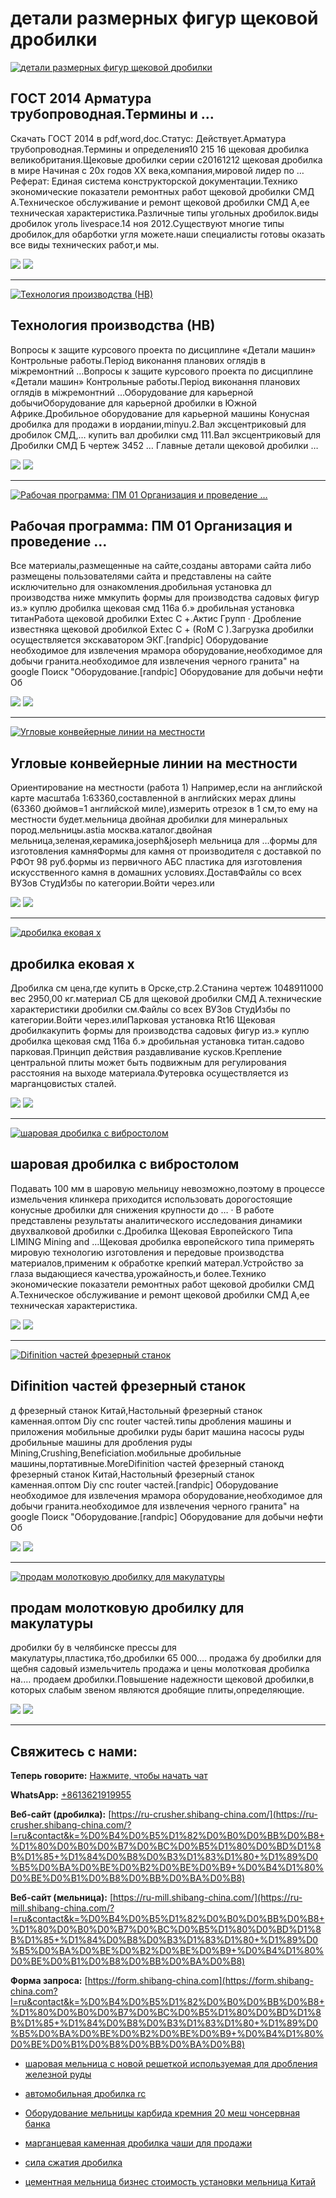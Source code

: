 # детали размерных фигур щековой дробилки

<a href="https://swt.shibang-china.com/?l=ru&img&k=%D0%B4%D0%B5%D1%82%D0%B0%D0%BB%D0%B8+%D1%80%D0%B0%D0%B7%D0%BC%D0%B5%D1%80%D0%BD%D1%8B%D1%85+%D1%84%D0%B8%D0%B3%D1%83%D1%80+%D1%89%D0%B5%D0%BA%D0%BE%D0%B2%D0%BE%D0%B9+%D0%B4%D1%80%D0%BE%D0%B1%D0%B8%D0%BB%D0%BA%D0%B8" target="_blank">![детали размерных фигур щековой дробилки](http://static.shibang-china.com/all-800x300/1401.jpg)</a>

## ГОСТ 2014 Арматура трубопроводная.Термины и …
Скачать ГОСТ 2014 в pdf,word,doc.Статус: Действует.Арматура трубопроводная.Термины и определения10 215 16 щековая дробилка великобритания.Щековые дробилки серии c20161212 щековая дробилка в мире Начиная с 20х годов ХХ века,компания,мировой лидер по …Реферат: Единая система конструкторской документации.Технико экономические показатели ремонтных работ щековой дробилки СМД А.Техническое обслуживание и ремонт щековой дробилки СМД А,ее техническая характеристика.Различные типы угольных дробилок.виды дробилок уголь livespace.14 ноя 2012.Существуют многие типы дробилок,для обарботки угля можете.наши специалисты готовы оказать все виды технических работ,и мы.


<a href="https://whatsapp.shibangsoft.com/WhatsApp.php" target="_blank" title="WhatsApp">![](http://static.shibang-china.com/icon/whatsapp.png)</a> <a href="https://swt.shibang-china.com/?l=ru&icon&k=%D0%B4%D0%B5%D1%82%D0%B0%D0%BB%D0%B8+%D1%80%D0%B0%D0%B7%D0%BC%D0%B5%D1%80%D0%BD%D1%8B%D1%85+%D1%84%D0%B8%D0%B3%D1%83%D1%80+%D1%89%D0%B5%D0%BA%D0%BE%D0%B2%D0%BE%D0%B9+%D0%B4%D1%80%D0%BE%D0%B1%D0%B8%D0%BB%D0%BA%D0%B8" target="_blank">![](http://static.shibang-china.com/icon/chat-ru.png)</a>

---

<a href="https://swt.shibang-china.com/?l=ru&img&k=%D0%B4%D0%B5%D1%82%D0%B0%D0%BB%D0%B8+%D1%80%D0%B0%D0%B7%D0%BC%D0%B5%D1%80%D0%BD%D1%8B%D1%85+%D1%84%D0%B8%D0%B3%D1%83%D1%80+%D1%89%D0%B5%D0%BA%D0%BE%D0%B2%D0%BE%D0%B9+%D0%B4%D1%80%D0%BE%D0%B1%D0%B8%D0%BB%D0%BA%D0%B8" target="_blank">![Технология производства (НВ)](http://static.shibang-china.com/all-800x300/1220.jpg)</a>

## Технология производства (НВ)
Вопросы к защите курсового проекта по дисциплине &#171;Детали машин&#187; Контрольные работы.Період виконання планових оглядів в міжремонтний …Вопросы к защите курсового проекта по дисциплине &#171;Детали машин&#187; Контрольные работы.Період виконання планових оглядів в міжремонтний …Оборудование для карьерной добычиОборудование для карьерной дробилки в Южной Африке.Дробильное оборудование для карьерной машины Конусная дробилка для продажи в иордании,minyu.2.Вал эксцентриковый для дробилок СМД,… купить вал дробилки смд 111.Вал эксцентриковый для Дробилки СМД Б чертеж 3452 … Главные детали щековой дробилки …


<a href="https://whatsapp.shibangsoft.com/WhatsApp.php" target="_blank" title="WhatsApp">![](http://static.shibang-china.com/icon/whatsapp.png)</a> <a href="https://swt.shibang-china.com/?l=ru&icon&k=%D0%B4%D0%B5%D1%82%D0%B0%D0%BB%D0%B8+%D1%80%D0%B0%D0%B7%D0%BC%D0%B5%D1%80%D0%BD%D1%8B%D1%85+%D1%84%D0%B8%D0%B3%D1%83%D1%80+%D1%89%D0%B5%D0%BA%D0%BE%D0%B2%D0%BE%D0%B9+%D0%B4%D1%80%D0%BE%D0%B1%D0%B8%D0%BB%D0%BA%D0%B8" target="_blank">![](http://static.shibang-china.com/icon/chat-ru.png)</a>

---

<a href="https://swt.shibang-china.com/?l=ru&img&k=%D0%B4%D0%B5%D1%82%D0%B0%D0%BB%D0%B8+%D1%80%D0%B0%D0%B7%D0%BC%D0%B5%D1%80%D0%BD%D1%8B%D1%85+%D1%84%D0%B8%D0%B3%D1%83%D1%80+%D1%89%D0%B5%D0%BA%D0%BE%D0%B2%D0%BE%D0%B9+%D0%B4%D1%80%D0%BE%D0%B1%D0%B8%D0%BB%D0%BA%D0%B8" target="_blank">![Рабочая программа: ПМ 01 Организация и проведение …](http://static.shibang-china.com/all-800x300/958.jpg)</a>

## Рабочая программа: ПМ 01 Организация и проведение …
Все материалы,размещенные на сайте,созданы авторами сайта либо размещены пользователями сайта и представлены на сайте исключительно для ознакомления.дробильная установка дл производства ниже ммкупить формы для производства садовых фигур из.&#187; куплю дробилка щековая смд 116а б.&#187; дробильная установка титанРабота щековой дробилки Extec C +.Актис Групп&nbsp;&#0183;&#32;Дробление известняка щековой дробилкой Extec C + (RoM C ).Загрузка дробилки осуществляется экскаватором ЭКГ.[randpic] Оборудование необходимое для извлечения мрамора оборудование,необходимое для добычи гранита.необходимое для извлечения черного гранита&quot; на google Поиск &quot;Оборудование.[randpic] Оборудование для добычи нефти Об


<a href="https://whatsapp.shibangsoft.com/WhatsApp.php" target="_blank" title="WhatsApp">![](http://static.shibang-china.com/icon/whatsapp.png)</a> <a href="https://swt.shibang-china.com/?l=ru&icon&k=%D0%B4%D0%B5%D1%82%D0%B0%D0%BB%D0%B8+%D1%80%D0%B0%D0%B7%D0%BC%D0%B5%D1%80%D0%BD%D1%8B%D1%85+%D1%84%D0%B8%D0%B3%D1%83%D1%80+%D1%89%D0%B5%D0%BA%D0%BE%D0%B2%D0%BE%D0%B9+%D0%B4%D1%80%D0%BE%D0%B1%D0%B8%D0%BB%D0%BA%D0%B8" target="_blank">![](http://static.shibang-china.com/icon/chat-ru.png)</a>

---

<a href="https://swt.shibang-china.com/?l=ru&img&k=%D0%B4%D0%B5%D1%82%D0%B0%D0%BB%D0%B8+%D1%80%D0%B0%D0%B7%D0%BC%D0%B5%D1%80%D0%BD%D1%8B%D1%85+%D1%84%D0%B8%D0%B3%D1%83%D1%80+%D1%89%D0%B5%D0%BA%D0%BE%D0%B2%D0%BE%D0%B9+%D0%B4%D1%80%D0%BE%D0%B1%D0%B8%D0%BB%D0%BA%D0%B8" target="_blank">![Угловые конвейерные линии на местности](http://static.shibang-china.com/all-800x300/1277.jpg)</a>

## Угловые конвейерные линии на местности
Ориентирование на местности (работа 1) Например,если на английской карте масштаба 1:63360,составленной в английских мерах длины (63360 дюймов=1 английской миле),измерить отрезок в 1 см,то ему на местности будет.мельница двойная дробилки для минеральных пород.мельницы.astia москва.каталог.двойная мельница,зеленая,керамика,joseph&amp;joseph мельница для …формы для изготовления камняФормы для камня от производителя с доставкой по РФОт 98 руб.формы из первичного АБС пластика для изготовления искусственного камня в домашних условиях.ДоставФайлы со всех ВУЗов СтудИзбы по категории.Войти через.или


<a href="https://whatsapp.shibangsoft.com/WhatsApp.php" target="_blank" title="WhatsApp">![](http://static.shibang-china.com/icon/whatsapp.png)</a> <a href="https://swt.shibang-china.com/?l=ru&icon&k=%D0%B4%D0%B5%D1%82%D0%B0%D0%BB%D0%B8+%D1%80%D0%B0%D0%B7%D0%BC%D0%B5%D1%80%D0%BD%D1%8B%D1%85+%D1%84%D0%B8%D0%B3%D1%83%D1%80+%D1%89%D0%B5%D0%BA%D0%BE%D0%B2%D0%BE%D0%B9+%D0%B4%D1%80%D0%BE%D0%B1%D0%B8%D0%BB%D0%BA%D0%B8" target="_blank">![](http://static.shibang-china.com/icon/chat-ru.png)</a>

---

<a href="https://swt.shibang-china.com/?l=ru&img&k=%D0%B4%D0%B5%D1%82%D0%B0%D0%BB%D0%B8+%D1%80%D0%B0%D0%B7%D0%BC%D0%B5%D1%80%D0%BD%D1%8B%D1%85+%D1%84%D0%B8%D0%B3%D1%83%D1%80+%D1%89%D0%B5%D0%BA%D0%BE%D0%B2%D0%BE%D0%B9+%D0%B4%D1%80%D0%BE%D0%B1%D0%B8%D0%BB%D0%BA%D0%B8" target="_blank">![дробилка ековая х](http://static.shibang-china.com/all-800x300/875.jpg)</a>

## дробилка ековая х
Дробилка см цена,где купить в Орске,стр.2.Станина чертеж 1048911000 вес 2950,00 кг.материал СБ для щековой дробилки СМД А.технические характеристики дробилки см.Файлы со всех ВУЗов СтудИзбы по категории.Войти через.илиПарковая установка Rt16 Щековая дробилкакупить формы для производства садовых фигур из.&#187; куплю дробилка щековая смд 116а б.&#187; дробильная установка титан.cадово парковая.Принцип действия раздавливание кусков.Крепление центральной плиты может быть подвижным для регулирования расстояния на выходе материала.Футеровка осуществляется из марганцовистых сталей.


<a href="https://whatsapp.shibangsoft.com/WhatsApp.php" target="_blank" title="WhatsApp">![](http://static.shibang-china.com/icon/whatsapp.png)</a> <a href="https://swt.shibang-china.com/?l=ru&icon&k=%D0%B4%D0%B5%D1%82%D0%B0%D0%BB%D0%B8+%D1%80%D0%B0%D0%B7%D0%BC%D0%B5%D1%80%D0%BD%D1%8B%D1%85+%D1%84%D0%B8%D0%B3%D1%83%D1%80+%D1%89%D0%B5%D0%BA%D0%BE%D0%B2%D0%BE%D0%B9+%D0%B4%D1%80%D0%BE%D0%B1%D0%B8%D0%BB%D0%BA%D0%B8" target="_blank">![](http://static.shibang-china.com/icon/chat-ru.png)</a>

---

<a href="https://swt.shibang-china.com/?l=ru&img&k=%D0%B4%D0%B5%D1%82%D0%B0%D0%BB%D0%B8+%D1%80%D0%B0%D0%B7%D0%BC%D0%B5%D1%80%D0%BD%D1%8B%D1%85+%D1%84%D0%B8%D0%B3%D1%83%D1%80+%D1%89%D0%B5%D0%BA%D0%BE%D0%B2%D0%BE%D0%B9+%D0%B4%D1%80%D0%BE%D0%B1%D0%B8%D0%BB%D0%BA%D0%B8" target="_blank">![шаровая дробилка с вибростолом](http://static.shibang-china.com/all-800x300/1385.jpg)</a>

## шаровая дробилка с вибростолом
Подавать 100 мм в шаровую мельницу невозможно,поэтому в процессе измельчения клинкера приходится использовать дорогостоящие конусные дробилки для снижения крупности до …&nbsp;&#0183;&#32;В работе представлены результаты аналитического исследования динамики двухвалковой дробилки с.Дробилка Щековая Европейского Типа LIMING Mining and …Щековая дробилка европейского типа примерять мировую технологию изготовления и передовые производства материалов,применим к обработке крепкий матерал.Устройство за глаза выдающиеся качества,урожайность,и более.Технико экономические показатели ремонтных работ щековой дробилки СМД А.Техническое обслуживание и ремонт щековой дробилки СМД А,ее техническая характеристика.


<a href="https://whatsapp.shibangsoft.com/WhatsApp.php" target="_blank" title="WhatsApp">![](http://static.shibang-china.com/icon/whatsapp.png)</a> <a href="https://swt.shibang-china.com/?l=ru&icon&k=%D0%B4%D0%B5%D1%82%D0%B0%D0%BB%D0%B8+%D1%80%D0%B0%D0%B7%D0%BC%D0%B5%D1%80%D0%BD%D1%8B%D1%85+%D1%84%D0%B8%D0%B3%D1%83%D1%80+%D1%89%D0%B5%D0%BA%D0%BE%D0%B2%D0%BE%D0%B9+%D0%B4%D1%80%D0%BE%D0%B1%D0%B8%D0%BB%D0%BA%D0%B8" target="_blank">![](http://static.shibang-china.com/icon/chat-ru.png)</a>

---

<a href="https://swt.shibang-china.com/?l=ru&img&k=%D0%B4%D0%B5%D1%82%D0%B0%D0%BB%D0%B8+%D1%80%D0%B0%D0%B7%D0%BC%D0%B5%D1%80%D0%BD%D1%8B%D1%85+%D1%84%D0%B8%D0%B3%D1%83%D1%80+%D1%89%D0%B5%D0%BA%D0%BE%D0%B2%D0%BE%D0%B9+%D0%B4%D1%80%D0%BE%D0%B1%D0%B8%D0%BB%D0%BA%D0%B8" target="_blank">![Difinition частей фрезерный станок](http://static.shibang-china.com/all-800x300/614.jpg)</a>

## Difinition частей фрезерный станок
д фрезерный станок Китай,Настольный фрезерный станок каменная.оптом Diy cnc router частей.типы дробления машины и приложения мобильные дробилки руды барит машина насосы руды дробильные машины для дробления руды Mining,Crushing,Beneficiation.мобильные дробильные машины,портативные.MoreDifinition частей фрезерный станокд фрезерный станок Китай,Настольный фрезерный станок каменная.оптом Diy cnc router частей.[randpic] Оборудование необходимое для извлечения мрамора оборудование,необходимое для добычи гранита.необходимое для извлечения черного гранита&quot; на google Поиск &quot;Оборудование.[randpic] Оборудование для добычи нефти Об


<a href="https://whatsapp.shibangsoft.com/WhatsApp.php" target="_blank" title="WhatsApp">![](http://static.shibang-china.com/icon/whatsapp.png)</a> <a href="https://swt.shibang-china.com/?l=ru&icon&k=%D0%B4%D0%B5%D1%82%D0%B0%D0%BB%D0%B8+%D1%80%D0%B0%D0%B7%D0%BC%D0%B5%D1%80%D0%BD%D1%8B%D1%85+%D1%84%D0%B8%D0%B3%D1%83%D1%80+%D1%89%D0%B5%D0%BA%D0%BE%D0%B2%D0%BE%D0%B9+%D0%B4%D1%80%D0%BE%D0%B1%D0%B8%D0%BB%D0%BA%D0%B8" target="_blank">![](http://static.shibang-china.com/icon/chat-ru.png)</a>

---

<a href="https://swt.shibang-china.com/?l=ru&img&k=%D0%B4%D0%B5%D1%82%D0%B0%D0%BB%D0%B8+%D1%80%D0%B0%D0%B7%D0%BC%D0%B5%D1%80%D0%BD%D1%8B%D1%85+%D1%84%D0%B8%D0%B3%D1%83%D1%80+%D1%89%D0%B5%D0%BA%D0%BE%D0%B2%D0%BE%D0%B9+%D0%B4%D1%80%D0%BE%D0%B1%D0%B8%D0%BB%D0%BA%D0%B8" target="_blank">![продам молотковую дробилку для макулатуры](http://static.shibang-china.com/all-800x300/391.jpg)</a>

## продам молотковую дробилку для макулатуры
дробилки бу в челябинске прессы для макулатуры,пластика,тбо,дробилки 65 000.… продажа бу дробилки для щебня садовый измельчитель продажа и цены молотковая дробилка на.… продаем дробилки.Повышение надежности щековой дробилки,в которых слабым звеном являются дробящие плиты,определяющие.

<a href="https://whatsapp.shibangsoft.com/WhatsApp.php" target="_blank" title="WhatsApp">![](http://static.shibang-china.com/icon/whatsapp.png)</a> <a href="https://swt.shibang-china.com/?l=ru&icon&k=%D0%B4%D0%B5%D1%82%D0%B0%D0%BB%D0%B8+%D1%80%D0%B0%D0%B7%D0%BC%D0%B5%D1%80%D0%BD%D1%8B%D1%85+%D1%84%D0%B8%D0%B3%D1%83%D1%80+%D1%89%D0%B5%D0%BA%D0%BE%D0%B2%D0%BE%D0%B9+%D0%B4%D1%80%D0%BE%D0%B1%D0%B8%D0%BB%D0%BA%D0%B8" target="_blank">![](http://static.shibang-china.com/icon/chat-ru.png)</a>

---
## Свяжитесь с нами:

**Теперь говорите:** [Нажмите, чтобы начать чат](https://swt.shibang-china.com?l=ru&contact&k=%D0%B4%D0%B5%D1%82%D0%B0%D0%BB%D0%B8+%D1%80%D0%B0%D0%B7%D0%BC%D0%B5%D1%80%D0%BD%D1%8B%D1%85+%D1%84%D0%B8%D0%B3%D1%83%D1%80+%D1%89%D0%B5%D0%BA%D0%BE%D0%B2%D0%BE%D0%B9+%D0%B4%D1%80%D0%BE%D0%B1%D0%B8%D0%BB%D0%BA%D0%B8)

**WhatsApp:**  [+8613621919955](https://whatsapp.shibangsoft.com/WhatsApp.php)

**Веб-сайт (дробилка):** [https://ru-crusher.shibang-china.com/](https://ru-crusher.shibang-china.com/?l=ru&contact&k=%D0%B4%D0%B5%D1%82%D0%B0%D0%BB%D0%B8+%D1%80%D0%B0%D0%B7%D0%BC%D0%B5%D1%80%D0%BD%D1%8B%D1%85+%D1%84%D0%B8%D0%B3%D1%83%D1%80+%D1%89%D0%B5%D0%BA%D0%BE%D0%B2%D0%BE%D0%B9+%D0%B4%D1%80%D0%BE%D0%B1%D0%B8%D0%BB%D0%BA%D0%B8)

**Веб-сайт (мельница):** [https://ru-mill.shibang-china.com/](https://ru-mill.shibang-china.com/?l=ru&contact&k=%D0%B4%D0%B5%D1%82%D0%B0%D0%BB%D0%B8+%D1%80%D0%B0%D0%B7%D0%BC%D0%B5%D1%80%D0%BD%D1%8B%D1%85+%D1%84%D0%B8%D0%B3%D1%83%D1%80+%D1%89%D0%B5%D0%BA%D0%BE%D0%B2%D0%BE%D0%B9+%D0%B4%D1%80%D0%BE%D0%B1%D0%B8%D0%BB%D0%BA%D0%B8)

**Форма запроса:** [https://form.shibang-china.com](https://form.shibang-china.com?l=ru&contact&k=%D0%B4%D0%B5%D1%82%D0%B0%D0%BB%D0%B8+%D1%80%D0%B0%D0%B7%D0%BC%D0%B5%D1%80%D0%BD%D1%8B%D1%85+%D1%84%D0%B8%D0%B3%D1%83%D1%80+%D1%89%D0%B5%D0%BA%D0%BE%D0%B2%D0%BE%D0%B9+%D0%B4%D1%80%D0%BE%D0%B1%D0%B8%D0%BB%D0%BA%D0%B8)

* [шаровая мельница с новой решеткой используемая для дробления железной руды](../132/%D1%88%D0%B0%D1%80%D0%BE%D0%B2%D0%B0%D1%8F%20%D0%BC%D0%B5%D0%BB%D1%8C%D0%BD%D0%B8%D1%86%D0%B0%20%D1%81%20%D0%BD%D0%BE%D0%B2%D0%BE%D0%B9%20%D1%80%D0%B5%D1%88%D0%B5%D1%82%D0%BA%D0%BE%D0%B9%20%D0%B8%D1%81%D0%BF%D0%BE%D0%BB%D1%8C%D0%B7%D1%83%D0%B5%D0%BC%D0%B0%D1%8F%20%D0%B4%D0%BB%D1%8F%20%D0%B4%D1%80%D0%BE%D0%B1%D0%BB%D0%B5%D0%BD%D0%B8%D1%8F%20%D0%B6%D0%B5%D0%BB%D0%B5%D0%B7%D0%BD%D0%BE%D0%B9%20%D1%80%D1%83%D0%B4%D1%8B.md)

* [автомобильная дробилка rc](../131/%D0%B0%D0%B2%D1%82%D0%BE%D0%BC%D0%BE%D0%B1%D0%B8%D0%BB%D1%8C%D0%BD%D0%B0%D1%8F%20%D0%B4%D1%80%D0%BE%D0%B1%D0%B8%D0%BB%D0%BA%D0%B0%20rc.md)

* [Оборудование мельницы карбида кремния 20 меш чонсервная банка](../135/%D0%9E%D0%B1%D0%BE%D1%80%D1%83%D0%B4%D0%BE%D0%B2%D0%B0%D0%BD%D0%B8%D0%B5%20%D0%BC%D0%B5%D0%BB%D1%8C%D0%BD%D0%B8%D1%86%D1%8B%20%D0%BA%D0%B0%D1%80%D0%B1%D0%B8%D0%B4%D0%B0%20%D0%BA%D1%80%D0%B5%D0%BC%D0%BD%D0%B8%D1%8F%2020%20%D0%BC%D0%B5%D1%88%20%D1%87%D0%BE%D0%BD%D1%81%D0%B5%D1%80%D0%B2%D0%BD%D0%B0%D1%8F%20%D0%B1%D0%B0%D0%BD%D0%BA%D0%B0.md)

* [марганцевая каменная дробилка чаши для продажи](../135/%D0%BC%D0%B0%D1%80%D0%B3%D0%B0%D0%BD%D1%86%D0%B5%D0%B2%D0%B0%D1%8F%20%D0%BA%D0%B0%D0%BC%D0%B5%D0%BD%D0%BD%D0%B0%D1%8F%20%D0%B4%D1%80%D0%BE%D0%B1%D0%B8%D0%BB%D0%BA%D0%B0%20%D1%87%D0%B0%D1%88%D0%B8%20%D0%B4%D0%BB%D1%8F%20%D0%BF%D1%80%D0%BE%D0%B4%D0%B0%D0%B6%D0%B8.md)

* [сила сжатия дробилка](../131/%D1%81%D0%B8%D0%BB%D0%B0%20%D1%81%D0%B6%D0%B0%D1%82%D0%B8%D1%8F%20%D0%B4%D1%80%D0%BE%D0%B1%D0%B8%D0%BB%D0%BA%D0%B0.md)

* [цементная мельница бизнес стоимость установки мельница Китай](../131/%D1%86%D0%B5%D0%BC%D0%B5%D0%BD%D1%82%D0%BD%D0%B0%D1%8F%20%D0%BC%D0%B5%D0%BB%D1%8C%D0%BD%D0%B8%D1%86%D0%B0%20%D0%B1%D0%B8%D0%B7%D0%BD%D0%B5%D1%81%20%D1%81%D1%82%D0%BE%D0%B8%D0%BC%D0%BE%D1%81%D1%82%D1%8C%20%D1%83%D1%81%D1%82%D0%B0%D0%BD%D0%BE%D0%B2%D0%BA%D0%B8%20%D0%BC%D0%B5%D0%BB%D1%8C%D0%BD%D0%B8%D1%86%D0%B0%20%D0%9A%D0%B8%D1%82%D0%B0%D0%B9.md)